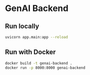 # GenAI Backend

## Run locally
```bash
uvicorn app.main:app --reload
```

## Run with Docker
```bash
docker build -t genai-backend .
docker run -p 8000:8000 genai-backend
```
